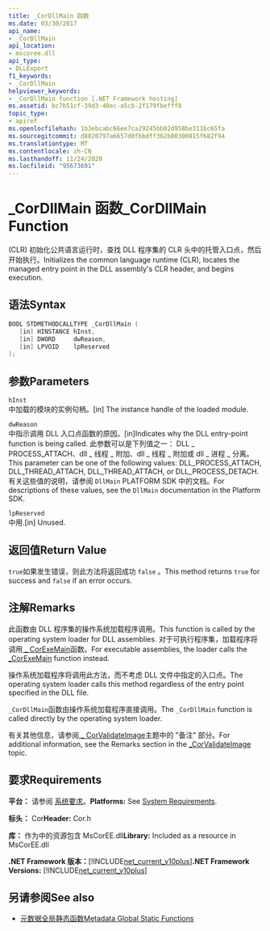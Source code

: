 ```yaml
---
title: _CorDllMain 函数
ms.date: 03/30/2017
api_name:
- _CorDllMain
api_location:
- mscoree.dll
api_type:
- DLLExport
f1_keywords:
- _CorDllMain
helpviewer_keywords:
- _CorDllMain function [.NET Framework hosting]
ms.assetid: bc7b51cf-39d3-48ec-a5cb-2f179fbefff8
topic_type:
- apiref
ms.openlocfilehash: 1b3ebcabc66ee7ca29245bb02d958be311bc65fa
ms.sourcegitcommit: d8020797a6657d0fbbdff362b80300815f682f94
ms.translationtype: MT
ms.contentlocale: zh-CN
ms.lasthandoff: 11/24/2020
ms.locfileid: "95673691"
---
```

# <a name="_cordllmain-function"></a><span data-ttu-id="58e79-102">\_CorDllMain 函数</span><span class="sxs-lookup"><span data-stu-id="58e79-102">\_CorDllMain Function</span></span>

<span data-ttu-id="58e79-103"> (CLR) 初始化公共语言运行时，查找 DLL 程序集的 CLR 头中的托管入口点，然后开始执行。</span><span class="sxs-lookup"><span data-stu-id="58e79-103">Initializes the common language runtime (CLR), locates the managed entry point in the DLL assembly's CLR header, and begins execution.</span></span>  
  
## <a name="syntax"></a><span data-ttu-id="58e79-104">语法</span><span class="sxs-lookup"><span data-stu-id="58e79-104">Syntax</span></span>  
  
```cpp  
BOOL STDMETHODCALLTYPE _CorDllMain (  
   [in] HINSTANCE hInst,  
   [in] DWORD     dwReason,  
   [in] LPVOID    lpReserved  
);  
```  
  
## <a name="parameters"></a><span data-ttu-id="58e79-105">参数</span><span class="sxs-lookup"><span data-stu-id="58e79-105">Parameters</span></span>  

 `hInst`  
 <span data-ttu-id="58e79-106">中加载的模块的实例句柄。</span><span class="sxs-lookup"><span data-stu-id="58e79-106">[in] The instance handle of the loaded module.</span></span>  
  
 `dwReason`  
 <span data-ttu-id="58e79-107">中指示调用 DLL 入口点函数的原因。</span><span class="sxs-lookup"><span data-stu-id="58e79-107">[in]Indicates why the DLL entry-point function is being called.</span></span> <span data-ttu-id="58e79-108">此参数可以是下列值之一： DLL \_ PROCESS_ATTACH、dll \_ 线程 \_ 附加、dll \_ 线程 \_ 附加或 dll \_ 进程 \_ 分离。</span><span class="sxs-lookup"><span data-stu-id="58e79-108">This parameter can be one of the following values: DLL\_PROCESS_ATTACH, DLL\_THREAD\_ATTACH, DLL\_THREAD\_ATTACH, or DLL\_PROCESS\_DETACH.</span></span> <span data-ttu-id="58e79-109">有关这些值的说明，请参阅 `DllMain` PLATFORM SDK 中的文档。</span><span class="sxs-lookup"><span data-stu-id="58e79-109">For descriptions of these values, see the `DllMain` documentation in the Platform SDK.</span></span>  
  
 `lpReserved`  
 <span data-ttu-id="58e79-110">中用.</span><span class="sxs-lookup"><span data-stu-id="58e79-110">[in] Unused.</span></span>  
  
## <a name="return-value"></a><span data-ttu-id="58e79-111">返回值</span><span class="sxs-lookup"><span data-stu-id="58e79-111">Return Value</span></span>  

 <span data-ttu-id="58e79-112">`true`如果发生错误，则此方法将返回成功 `false` 。</span><span class="sxs-lookup"><span data-stu-id="58e79-112">This method returns `true` for success and `false` if an error occurs.</span></span>  
  
## <a name="remarks"></a><span data-ttu-id="58e79-113">注解</span><span class="sxs-lookup"><span data-stu-id="58e79-113">Remarks</span></span>  

 <span data-ttu-id="58e79-114">此函数由 DLL 程序集的操作系统加载程序调用。</span><span class="sxs-lookup"><span data-stu-id="58e79-114">This function is called by the operating system loader for DLL assemblies.</span></span> <span data-ttu-id="58e79-115">对于可执行程序集，加载程序将调用[ \_ CorExeMain](corexemain-function.md)函数。</span><span class="sxs-lookup"><span data-stu-id="58e79-115">For executable assemblies, the loader calls the [\_CorExeMain](corexemain-function.md) function instead.</span></span>  
  
 <span data-ttu-id="58e79-116">操作系统加载程序将调用此方法，而不考虑 DLL 文件中指定的入口点。</span><span class="sxs-lookup"><span data-stu-id="58e79-116">The operating system loader calls this method regardless of the entry point specified in the DLL file.</span></span>  
  
<span data-ttu-id="58e79-117">`_CorDllMain`函数由操作系统加载程序直接调用。</span><span class="sxs-lookup"><span data-stu-id="58e79-117">The `_CorDllMain` function is called directly by the operating system loader.</span></span>
  
 <span data-ttu-id="58e79-118">有关其他信息，请参阅[ \_ CorValidateImage](corvalidateimage-function.md)主题中的 "备注" 部分。</span><span class="sxs-lookup"><span data-stu-id="58e79-118">For additional information, see the Remarks section in the [\_CorValidateImage](corvalidateimage-function.md) topic.</span></span>  
  
## <a name="requirements"></a><span data-ttu-id="58e79-119">要求</span><span class="sxs-lookup"><span data-stu-id="58e79-119">Requirements</span></span>  

 <span data-ttu-id="58e79-120">**平台：** 请参阅 [系统要求](../../get-started/system-requirements.md)。</span><span class="sxs-lookup"><span data-stu-id="58e79-120">**Platforms:** See [System Requirements](../../get-started/system-requirements.md).</span></span>  
  
 <span data-ttu-id="58e79-121">**标头：** Cor</span><span class="sxs-lookup"><span data-stu-id="58e79-121">**Header:** Cor.h</span></span>  
  
 <span data-ttu-id="58e79-122">**库：** 作为中的资源包含 MsCorEE.dll</span><span class="sxs-lookup"><span data-stu-id="58e79-122">**Library:** Included as a resource in MsCorEE.dll</span></span>  
  
 <span data-ttu-id="58e79-123">**.NET Framework 版本：**[!INCLUDE[net_current_v10plus](../../../../includes/net-current-v10plus-md.md)]</span><span class="sxs-lookup"><span data-stu-id="58e79-123">**.NET Framework Versions:** [!INCLUDE[net_current_v10plus](../../../../includes/net-current-v10plus-md.md)]</span></span>  
  
## <a name="see-also"></a><span data-ttu-id="58e79-124">另请参阅</span><span class="sxs-lookup"><span data-stu-id="58e79-124">See also</span></span>

- [<span data-ttu-id="58e79-125">元数据全局静态函数</span><span class="sxs-lookup"><span data-stu-id="58e79-125">Metadata Global Static Functions</span></span>](../metadata/metadata-global-static-functions.md)
